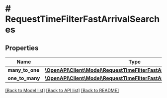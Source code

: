 # # RequestTimeFilterFastArrivalSearches

## Properties

Name | Type | Description | Notes
------------ | ------------- | ------------- | -------------
**many_to_one** | [**\OpenAPI\Client\Model\RequestTimeFilterFastArrivalManyToOneSearch[]**](RequestTimeFilterFastArrivalManyToOneSearch.md) |  | [optional] 
**one_to_many** | [**\OpenAPI\Client\Model\RequestTimeFilterFastArrivalOneToManySearch[]**](RequestTimeFilterFastArrivalOneToManySearch.md) |  | [optional] 

[[Back to Model list]](../../README.md#documentation-for-models) [[Back to API list]](../../README.md#documentation-for-api-endpoints) [[Back to README]](../../README.md)


